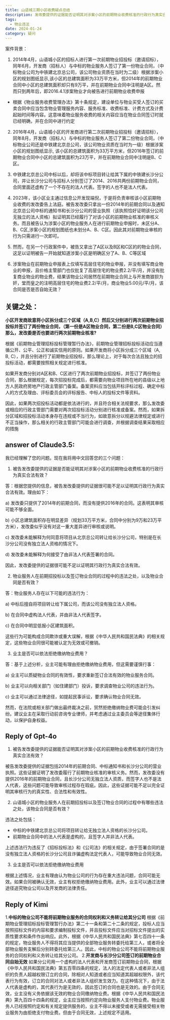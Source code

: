 ```yaml
---
title: 山语城三期小区收费疑点总结
description: 发改委提供的证据能否证明其对涉案小区的前期物业收费核准的行政行为真实合法有效？
tags:
  - 物业违法
date: 2024-01-24
category: 疑问
---
```

案件背景：
1. 2014年4月，山语城小区的招标人进行第一次前期物业招投标（邀请招标），同年6月，开发商（招标人）与中标的物业服务人签订了第一份物业合同，（中标物业公司为中铁建北京总公司，该公司物业资质在当时为二级）根据涉案小区的规划图纸显示,该小区的总建筑面积为33万平方米，但2014年的前期物业合同中小区的总建筑面积却只有9万平，并在前期物业合同中注明是A区。然而只到两年后，即2016.4.1涉案物业才向被告进行前期物业收费申报
- 根据《物业服务收费管理办法》第十条规定，建设单位与物业买受人签订的买卖合同中应当包含物业管理服务内容、服务标准、收费标准、计费方式及计费起始时间等内容。这意味着物业服务收费的相关内容应当在物业合同签订时就已经明确，并在合同中进行约定

2. 2016年4月，山语城小区的开发商进行第二次前期物业招投标（邀请招标），同年8月，开发商（招标人）与中标的物业服务人签订了第二份物业合同，（中标物业公司还是中铁建北京总公司，该公司物业资质在当时为一级）根据涉案小区的规划图纸显示, 该小区的总建筑面积为33万平方米，但2016年签订的前期物业合同中小区的总建筑面积为23万平，并在前期物业合同中注明是B、C区。

3. 中铁建北京总公司中标以后，却将该中标项目转让给其下属的中铁建长沙分公司，并让长沙分公司与招标人分别签订了2014、2016共两份前期物业合同，合同里面还虚构了一个不存在的法人代表。签字的人也不是法人代表。

4. 2023年，该小区业主通过信息公开发现端倪，于是将负责审核该小区前期物业收费的发改委告上法庭。被告发改委只拿出一份2014年的前期合同以及通知北京总公司中标的通知书和长沙分公司的营业执照（该执照恰好证明该分公司无独立的法人资格）拟证明其已经履行了对该小区的前期物业核准的审核义务。而且被告认为涉案小区的物业服务人在进行前期物业申报时，未区分A、B、C区,涉案小区的规划图纸也未划分A、B、C区。因此其对前期物业审核的行为只需进行一次即可。

5. 然而，在另一个行政案件中，被告又拿出了A区以及B区和C区的的物业合同，这足以证明被告一开始就知道涉案小区是明确区分了A、B、C等区域

6. 涉案物业在前期物业申报表上仅填写高层住宅的物业申报，并没有填写商业物业的申报，且价格主管部门也仅批复了高层住宅的物业费2.2/平/月，并没有批复商业物业的物业费，结果该物业公司居然在前期物业合同上与开发商狼狈为奸，堂而皇之的注明高层住宅的物业费2.2/平/月，商业物业5.00元/平/月，该合同是否是否自始无效？
## 关键之处：
**小区开发商故意将小区拆分成三个区域（A,B,C）然后又分别进行两次前期物业招投标并签订了两份物业合同，（第一份是A区物业合同，第二份是B,C区物业合同）那么，发改委是否也要进行两次前期物业核准?**

根据《前期物业管理招标投标管理暂行办法》，前期物业管理招标投标活动应当遵循公开、公平、公正和诚实信用的原则。如果开发商将小区拆分成三个区域（A, B, C），并且分别进行了前期物业招投标，那么理论上，对于每次合法且独立的招投标活动，都需要按照相关规定进行核准。

如果开发商分别对A区和B、C区进行了两次前期物业招投标，并签订了两份物业合同，那么根据规定，每次招投标完成后，都需要向物业项目所在地的县级以上地方人民政府房地产行政主管部门备案。备案资料应当包括开标评标过程、确定中标人的方式及理由、评标委员会的评标报告、中标人的投标文件等资料。

因此，如果两次招投标活动都是依法进行的，并且符合相关法规要求，那么发改委或相应的行政主管部门需要对两次招投标活动分别进行核准或备案。然而，如果拆分区域和招投标活动本身存在违规或不当行为，如故意拆分以规避法律规定或进行不正当操作，那么相关的行政主管部门可能会进行调查，并根据调查结果采取相应的措施

## answer of Claude3.5:
我已经理解了您的问题。现在我将用中文回答您的三个问题：

1. 被告发改委提供的证据是否能证明其对涉案小区的前期物业收费核准的行政行为真实合法有效？

答：根据您提供的信息，被告发改委提供的证据很可能不足以证明其行政行为真实合法有效。理由如下：

a) 发改委只提供了2014年的前期合同，而没有提供2016年的合同。这表明其审核可能不够全面。

b) 小区总建筑面积存在明显差异（规划33万平方米，合同中分别为9万和23万平方米），发改委似乎没有对这一重大差异进行审核或说明。

c) 发改委未能解释为何同意将项目从北京总公司转让给长沙分公司，特别是在长沙分公司没有独立法人资格的情况下。

d) 发改委未能解释为何接受了由非法人代表签署的合同。

因此，发改委提供的证据很可能不足以证明其行政行为真实合法有效。

2. 物业服务人在前期招投标以及签订物业合同的过程中的违法之处，以及物业合同是否有效？

答：物业服务人存在以下可能的违法行为：

a) 中标后擅自将项目转让给下属公司，而该公司没有独立法人资格。

b) 在合同中虚构法人代表，并由非法人代表签字。

c) 在合同中明显低报小区建筑面积。

这些行为可能构成合同欺诈或重大误解，根据《中华人民共和国民法典》的相关规定，这些物业合同很可能被认定为无效或可撤销。

3. 业主是否可以依法拒绝缴纳物业费用？

答：基于上述分析，业主可能有理由拒绝缴纳物业费用，但这需要谨慎行事：

a) 业主可以质疑物业合同的有效性，要求重新签订合法有效的物业服务合同。

b) 业主可以向相关部门（如住建部门）投诉，要求调查物业公司的违法行为。

c) 业主可以通过法律途径，如提起民事诉讼，要求确认物业合同无效。

然而，在法院或相关部门做出最终裁决之前，贸然拒绝缴纳物业费可能会引发纠纷。建议业主在采取行动前咨询专业律师，并考虑通过业主委员会等途径集体行动，以保护自身权益。

## Reply of Gpt-4o

1. 被告发改委提供的证据能否证明其对涉案小区的前期物业收费核准的行政行为真实合法有效？

被告发改委提供的证据包括2014年的前期合同、中标通知书和长沙分公司的营业执照。这些证据证明了发改委履行了前期物业核准的审核义务。然而，发改委没有提供2016年的前期物业合同，且长沙分公司无独立法人资质，而签字人也不是法人代表，这些问题可能导致审核过程存在瑕疵。因此，这些证据可能不足以完全证明其审核行为的真实性、合法性和有效性。

2. 山语城小区的物业服务人在前期招投标以及签订物业合同的过程中有哪些违法之处，该物业合同是否有效？

违法之处包括：
- 中标的中铁建北京总公司将项目转让给无独立法人资格的长沙分公司。
- 前期物业合同中的法人代表是虚构的，且签字人并非法人代表。

上述违法行为违反了《招标投标法》和《公司法》的相关规定，由于签署合同的是没有独立法人资格的长沙分公司且诈骗虚构法定代表人，可能导致物业合同无效。

3. 业主是否可以依法拒绝缴纳物业费用

根据上述情况，业主有理由认为物业公司的行为存在重大违法问题，合同可能无效。如果合同被确认无效，业主有权拒绝缴纳物业费用。此外，业主可以通过法律途径追究物业公司以及开发商的法律责任。

## Reply of Kimi
1.**中标的物业公司不能将前期物业服务的合同权利和义务转让给其分公司**
根据《前期物业管理招标投标管理暂行办法》第二十一条和第二十二条的规定，投标人应当按照招标文件的内容和要求编制投标文件，并且投标文件应当对招标文件提出的实质性要求和条件作出响应。此外，根据《中华人民共和国民法典》第七百四十一条的规定，物业服务人不得将其应当提供的全部物业服务转委托给第三人，或者将全部物业服务支解后分别转委托给第三人。因此，中标的物业公司不能将前期物业服务的合同权利和义务转让给其分公司。
2.**开发商与长沙分公司签订的前期物业合同自始无效**
如果分公司用一个虚构的法人代表和开发商签订前期物业合同，根据《中华人民共和国民法典》第五百零四条的规定，法人的法定代表人或者非法人组织的负责人超越权限订立的合同，除相对人知道或者应当知道其超越权限外，该代表行为有效，订立的合同对法人或者非法人组织发生效力。在这种情况下，由于法人代表是虚构的，其代表行为是无效的，因此签订的合同也是无效的。由于合同无效，业主没有义务依据该无效的物业合同缴纳物业费。根据《中华人民共和国民法典》第九百四十四条的规定，业主应当按照约定向物业服务人支付物业费。物业服务人已经按照约定和有关规定提供服务的，业主不得以未接受或者无需接受相关物业服务为由拒绝支付物业费。但由于合同无效，上述规定不适用。
